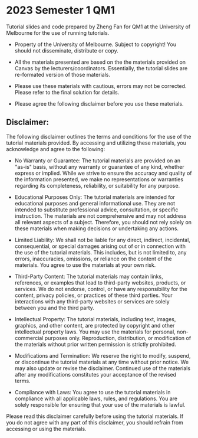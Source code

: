 # 2023 Semester 1 QM1

Tutorial slides and code prepared by Zheng Fan for QM1 at the University of Melbourne for the use of running tutorials.

* Property of the University of Melbourne. Subject to copyright! You should not disseminate, distribute or copy.

* All the materials presented are based on the the materials provided on Canvas by the lecturers/coordinators. Essentially, the tutorial slides are re-formated version of those materials.

* Please use these materials with cautious, errors may not be corrected. Please refer to the final solution for details.

* Please agree the following disclaimer before you use these materials. 


## Disclaimer:

The following disclaimer outlines the terms and conditions for the use of the tutorial materials provided. By accessing and utilizing these materials, you acknowledge and agree to the following:

* No Warranty or Guarantee: The tutorial materials are provided on an "as-is" basis, without any warranty or guarantee of any kind, whether express or implied. While we strive to ensure the accuracy and quality of the information presented, we make no representations or warranties regarding its completeness, reliability, or suitability for any purpose.

* Educational Purposes Only: The tutorial materials are intended for educational purposes and general informational use. They are not intended to substitute professional advice, consultation, or specific instruction. The materials are not comprehensive and may not address all relevant aspects of a subject. Therefore, you should not rely solely on these materials when making decisions or undertaking any actions.

* Limited Liability: We shall not be liable for any direct, indirect, incidental, consequential, or special damages arising out of or in connection with the use of the tutorial materials. This includes, but is not limited to, any errors, inaccuracies, omissions, or reliance on the content of the materials. You agree to use the materials at your own risk.

* Third-Party Content: The tutorial materials may contain links, references, or examples that lead to third-party websites, products, or services. We do not endorse, control, or have any responsibility for the content, privacy policies, or practices of these third parties. Your interactions with any third-party websites or services are solely between you and the third party.

* Intellectual Property: The tutorial materials, including text, images, graphics, and other content, are protected by copyright and other intellectual property laws. You may use the materials for personal, non-commercial purposes only. Reproduction, distribution, or modification of the materials without prior written permission is strictly prohibited.

* Modifications and Termination: We reserve the right to modify, suspend, or discontinue the tutorial materials at any time without prior notice. We may also update or revise the disclaimer. Continued use of the materials after any modifications constitutes your acceptance of the revised terms.

* Compliance with Laws: You agree to use the tutorial materials in compliance with all applicable laws, rules, and regulations. You are solely responsible for ensuring that your use of the materials is lawful.

Please read this disclaimer carefully before using the tutorial materials. If you do not agree with any part of this disclaimer, you should refrain from accessing or using the materials.

